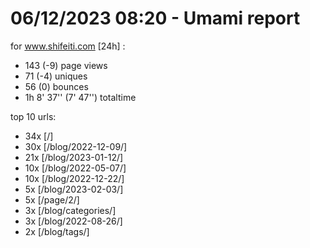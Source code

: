# 06/12/2023 08:20 - Umami report
for www.shifeiti.com [24h] :

 - 143 (-9) page views
 - 71 (-4) uniques
 - 56 (0) bounces
 - 1h 8' 37'' (7' 47'') totaltime


top 10 urls:
 - 34x [/]
 - 30x [/blog/2022-12-09/]
 - 21x [/blog/2023-01-12/]
 - 10x [/blog/2022-05-07/]
 - 10x [/blog/2022-12-22/]
 - 5x [/blog/2023-02-03/]
 - 5x [/page/2/]
 - 3x [/blog/categories/]
 - 3x [/blog/2022-08-26/]
 - 2x [/blog/tags/]


